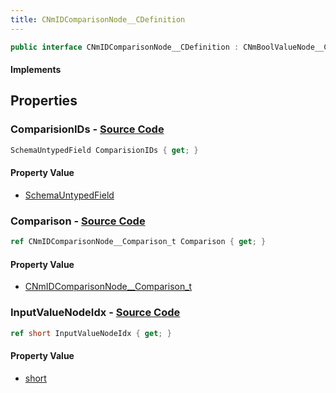 ```yaml
---
title: CNmIDComparisonNode__CDefinition
---
```


```csharp
public interface CNmIDComparisonNode__CDefinition : CNmBoolValueNode__CDefinition, CNmValueNode__CDefinition, CNmGraphNode__CDefinition, ISchemaClass<CNmGraphNode__CDefinition>, ISchemaClass<CNmValueNode__CDefinition>, ISchemaClass<CNmBoolValueNode__CDefinition>, ISchemaClass<CNmIDComparisonNode__CDefinition>, ISchemaField, ISchemaClass, INativeHandle
```

#### Implements

## Properties

### **ComparisionIDs** - [Source Code](https://github.com/swiftly-solution/swiftlys2/blob/main/managed/src/SwiftlyS2.Generated/Schemas/Interfaces/CNmIDComparisonNode__CDefinition.cs#L21)

```csharp
SchemaUntypedField ComparisionIDs { get; }
```

#### Property Value

- [SchemaUntypedField](/docs/api/shared/schemas/schemauntypedfield)

### **Comparison** - [Source Code](https://github.com/swiftly-solution/swiftlys2/blob/main/managed/src/SwiftlyS2.Generated/Schemas/Interfaces/CNmIDComparisonNode__CDefinition.cs#L18)

```csharp
ref CNmIDComparisonNode__Comparison_t Comparison { get; }
```

#### Property Value

- [CNmIDComparisonNode__Comparison_t](/docs/api/shared/schemadefinitions/cnmidcomparisonnode__comparison_t)

### **InputValueNodeIdx** - [Source Code](https://github.com/swiftly-solution/swiftlys2/blob/main/managed/src/SwiftlyS2.Generated/Schemas/Interfaces/CNmIDComparisonNode__CDefinition.cs#L16)

```csharp
ref short InputValueNodeIdx { get; }
```

#### Property Value

- [short](https://learn.microsoft.com/dotnet/api/system.int16)

